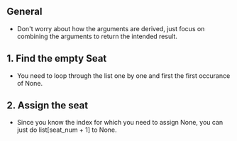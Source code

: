 ## General

- Don't worry about how the arguments are derived, just focus on combining the arguments to return the intended result.

## 1. Find the empty Seat

- You need to loop through the list one by one and first the first occurance of None.

## 2. Assign the seat

- Since you know the index for which you need to assign None, you can just do list[seat_num + 1] to None.

[none]: https://docs.python.org/3/library/stdtypes.html#the-null-object
